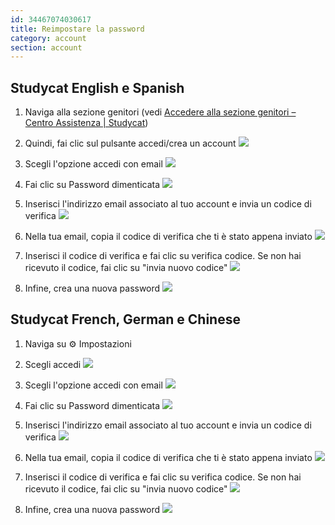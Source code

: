 ```yaml
---
id: 34467074030617
title: Reimpostare la password
category: account
section: account
---
```

## Studycat English e Spanish

1. Naviga alla sezione genitori (vedi [Accedere alla sezione genitori – Centro Assistenza | Studycat](https://help.studycat.com/hc/en-us/articles/34518228622105/preview/eyJhbGciOiJIUzI1NiJ9.eyJpZCI6MzQ1MTgyMjg2MjIxMDUsImV4cCI6MTcyMDQxMjU1MX0.8DEe5gqzcwGhn9YtGOdFZJbwEjnL1d_JV4GHmWuDeF8))

2. Quindi, fai clic sul pulsante accedi/crea un account
![](https://help.studycat.com/hc/article_attachments/34482878992025)

3. Scegli l'opzione accedi con email
![](https://help.studycat.com/hc/article_attachments/34482878995737)

4. Fai clic su Password dimenticata
![](https://help.studycat.com/hc/article_attachments/34469007160729)

5. Inserisci l'indirizzo email associato al tuo account e invia un codice di verifica
![](https://help.studycat.com/hc/article_attachments/34469007168281)

6. Nella tua email, copia il codice di verifica che ti è stato appena inviato
![](https://help.studycat.com/hc/article_attachments/34469007171481)

7. Inserisci il codice di verifica e fai clic su verifica codice. Se non hai ricevuto il codice, fai clic su "invia nuovo codice"
![](https://help.studycat.com/hc/article_attachments/34469007173273)

8. Infine, crea una nuova password
![](https://help.studycat.com/hc/article_attachments/34469053229337)

## Studycat French, German e Chinese

1. Naviga su ⚙️ Impostazioni

2. Scegli accedi
![](https://help.studycat.com/hc/article_attachments/34482879039257)

3. Scegli l'opzione accedi con email
![](https://help.studycat.com/hc/article_attachments/34482878995737)

4. Fai clic su Password dimenticata
![](https://help.studycat.com/hc/article_attachments/34469007160729)

5. Inserisci l'indirizzo email associato al tuo account e invia un codice di verifica
![](https://help.studycat.com/hc/article_attachments/34469007168281)

6. Nella tua email, copia il codice di verifica che ti è stato appena inviato
![](https://help.studycat.com/hc/article_attachments/34469007171481)

7. Inserisci il codice di verifica e fai clic su verifica codice. Se non hai ricevuto il codice, fai clic su "invia nuovo codice"
![](https://help.studycat.com/hc/article_attachments/34469007173273)

8. Infine, crea una nuova password
![](https://help.studycat.com/hc/article_attachments/34469053229337)